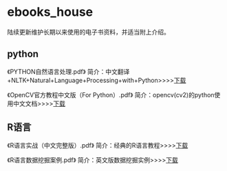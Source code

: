 # ebooks_house
陆续更新维护长期以来使用的电子书资料，并适当附上介绍。

## python
《PYTHON自然语言处理.pdf》
简介：中文翻译+NLTK+Natural+Language+Processing+with+Python>>>>[下载](http://pan.baidu.com/s/1i5pBeOt)

《OpenCV官方教程中文版（For Python）.pdf》
简介：opencv(cv2)的python使用中文文档>>>>[下载](http://pan.baidu.com/s/1jIrAYO2)

## R语言
《R语言实战（中文完整版）.pdf》
简介：经典的R语言教程>>>>[下载](http://pan.baidu.com/s/1eSKjzuM)

《R语言数据挖掘案例.pdf》
简介：英文版数据挖掘实例>>>>[下载](http://pan.baidu.com/s/1jIJvyce)

